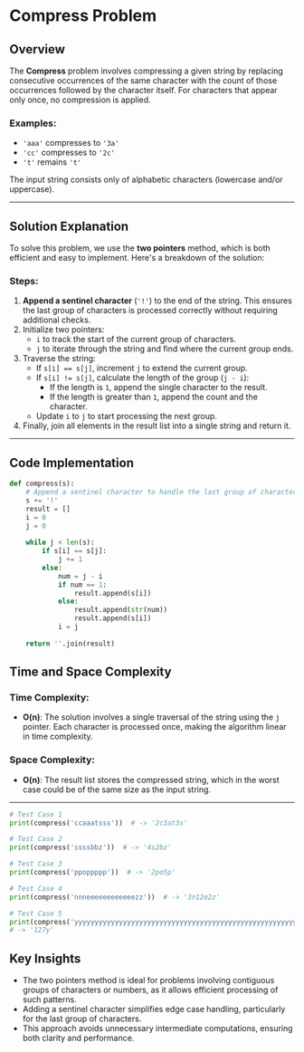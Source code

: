 # Compress Problem

## Overview

The **Compress** problem involves compressing a given string by replacing consecutive occurrences of the same character with the count of those occurrences followed by the character itself. For characters that appear only once, no compression is applied.

### Examples:
- `'aaa'` compresses to `'3a'`
- `'cc'` compresses to `'2c'`
- `'t'` remains `'t'`

The input string consists only of alphabetic characters (lowercase and/or uppercase).

---

## Solution Explanation

To solve this problem, we use the **two pointers** method, which is both efficient and easy to implement. Here's a breakdown of the solution:

### Steps:
1. **Append a sentinel character** (`'!'`) to the end of the string. This ensures the last group of characters is processed correctly without requiring additional checks.
2. Initialize two pointers:
   - `i` to track the start of the current group of characters.
   - `j` to iterate through the string and find where the current group ends.
3. Traverse the string:
   - If `s[i] == s[j]`, increment `j` to extend the current group.
   - If `s[i] != s[j]`, calculate the length of the group (`j - i`):
     - If the length is `1`, append the single character to the result.
     - If the length is greater than `1`, append the count and the character.
   - Update `i` to `j` to start processing the next group.
4. Finally, join all elements in the result list into a single string and return it.

---

## Code Implementation

```python
def compress(s):
    # Append a sentinel character to handle the last group of characters
    s += '!'
    result = []
    i = 0
    j = 0
    
    while j < len(s):
        if s[i] == s[j]:
            j += 1  
        else:
            num = j - i
            if num == 1:
                result.append(s[i])
            else:
                result.append(str(num)) 
                result.append(s[i])
            i = j
    
    return ''.join(result)
```
## Time and Space Complexity

### Time Complexity:
- **O(n)**: The solution involves a single traversal of the string using the `j` pointer. Each character is processed once, making the algorithm linear in time complexity.

### Space Complexity:
- **O(n)**: The result list stores the compressed string, which in the worst case could be of the same size as the input string.

---

``` python
# Test Case 1
print(compress('ccaaatsss'))  # -> '2c3at3s'

# Test Case 2
print(compress('ssssbbz'))  # -> '4s2bz'

# Test Case 3
print(compress('ppoppppp'))  # -> '2po5p'

# Test Case 4
print(compress('nnneeeeeeeeeeeezz'))  # -> '3n12e2z'

# Test Case 5
print(compress('yyyyyyyyyyyyyyyyyyyyyyyyyyyyyyyyyyyyyyyyyyyyyyyyyyyyyyyyyyyyyyyyyyyyyyyyyyyyyyyyyyyyyyyyyyyyyyyyyyyyyyyyyyyyyyyyyyyyyyyyyyyyyyy')) 
# -> '127y'
```

## Key Insights
- The two pointers method is ideal for problems involving contiguous groups of characters or numbers, as it allows efficient processing of such patterns.
- Adding a sentinel character simplifies edge case handling, particularly for the last group of characters.
- This approach avoids unnecessary intermediate computations, ensuring both clarity and performance.